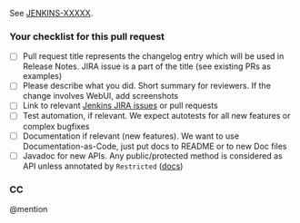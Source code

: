 
<!-- Please describe your pull request here -->

See [JENKINS-XXXXX](https://issues.jenkins-ci.org/browse/JENKINS-XXXXX).

### Your checklist for this pull request

<!-- TODO: Reference contribution guidelines. https://issues.jenkins-ci.org/browse/JENKINS-57983 -->

- [ ] Pull request title represents the changelog entry which will be used in Release Notes. JIRA issue is a part of the title (see existing PRs as examples)
- [ ] Please describe what you did. Short summary for reviewers. If the change involves WebUI, add screenshots 
- [ ] Link to relevant [Jenkins JIRA issues](https://issues.jenkins-ci.org) or pull requests
- [ ] Test automation, if relevant. We expect autotests for all new features or complex bugfixes
- [ ] Documentation if relevant (new features). We want to use Documentation-as-Code, just put docs to README or to new Doc files
- [ ] Javadoc for new APIs. Any public/protected method is considered as API unless annotated by `Restricted` ([docs](https://kohsuke.org/access-modifier/apidocs/org/kohsuke/accmod/AccessRestriction.html)) 

### CC

<!-- Mention GitHub users or teams who could contribute to the review -->

@mention
